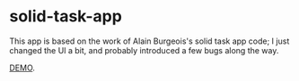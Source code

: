 # solid-task-app

This app is based on the work of Alain Burgeois's solid task app code;  I just changed the UI a bit,  and probably introduced a few bugs along the way.

[DEMO](https://#).
